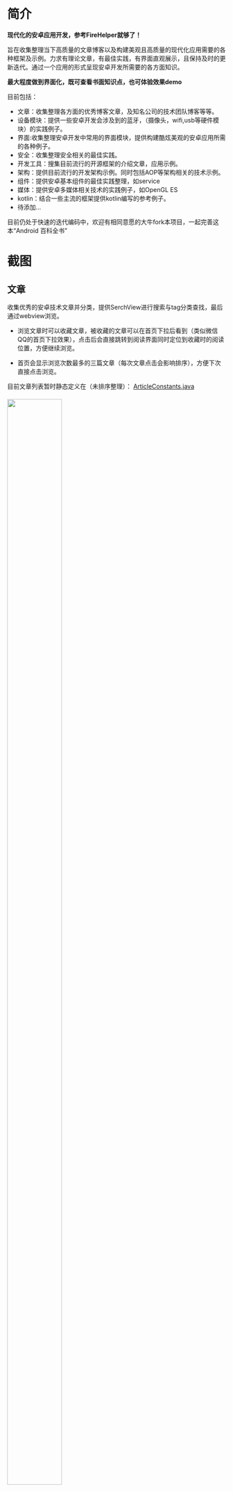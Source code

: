 # 简介
**现代化的安卓应用开发，参考FireHelper就够了！**

旨在收集整理当下高质量的文章博客以及构建美观且高质量的现代化应用需要的各种框架及示例。力求有理论文章，有最佳实践，有界面直观展示，且保持及时的更新迭代。通过一个应用的形式呈现安卓开发所需要的各方面知识。

**最大程度做到界面化，既可查看书面知识点，也可体验效果demo**

目前包括：

- 文章：收集整理各方面的优秀博客文章，及知名公司的技术团队博客等等。
- 设备模块：提供一些安卓开发会涉及到的蓝牙，（摄像头，wifi,usb等硬件模块）的实践例子。
- 界面:收集整理安卓开发中常用的界面模块，提供构建酷炫美观的安卓应用所需的各种例子。
- 安全：收集整理安全相关的最佳实践。
- 开发工具：搜集目前流行的开源框架的介绍文章，应用示例。
- 架构：提供目前流行的开发架构示例。同时包括AOP等架构相关的技术示例。
- 组件：提供安卓基本组件的最佳实践整理，如service
- 媒体：提供安卓多媒体相关技术的实践例子，如OpenGL ES
- kotlin：结合一些主流的框架提供kotlin编写的参考例子。
- 待添加...

目前仍处于快速的迭代编码中，欢迎有相同意愿的大牛fork本项目，一起完善这本“Android 百科全书”


# 截图
## 文章
收集优秀的安卓技术文章并分类，提供SerchView进行搜索与tag分类查找，最后通过webview浏览。

- 浏览文章时可以收藏文章，被收藏的文章可以在首页下拉后看到（类似微信QQ的首页下拉效果），点击后会直接跳转到阅读界面同时定位到收藏时的阅读位置，方便继续浏览。

- 首页会显示浏览次数最多的三篇文章（每次文章点击会影响排序），方便下次直接点击浏览。

目前文章列表暂时静态定义在（未排序整理）：
[ArticleConstants.java](https://github.com/wuyuanqing527/FireHelper/blob/master/app/src/main/java/com/wyq/firehelper/article/ArticleConstants.java "ArticleConstants")

<div style="margin-top:20px">
<img src="https://i.imgur.com/RTyBe8v.gif" width="50%" height="80%"/>
</div>


## 其他模块

###### 开发工具：搜集目前流行的开源框架的介绍文章，应用示例。
<div style="margin-top:20px;">
<img src="https://i.imgur.com/BMKUgRj.png" width="30%" height="50%"/>
</div>

###### 界面:收集整理安卓开发中常用的界面模块，提供构建酷炫美观的安卓应用所需的各种例子。
<div style="margin-top:20px;">
<img src="https://i.imgur.com/L9IJJS8.png" width="30%" height="50%"/>
</div>

###### kotlin：结合一些主流的框架提供kotlin编写的参考例子(浏览Github仓库)。
<div style="margin-top:20px;">
<img src="https://i.imgur.com/ZjUxFn9.png" width="30%" height="50%"/>
</div>

#### 计划

[googlesamples](https://github.com/googlesamples "googlesamples")

1. 文章

	将目前静态的文章升级为可以添加删除,有条件可考虑云端存储文章列表。
	优化webview加载体验。

2. 设备模块
	
	完善蓝牙，摄像头，wifi,usb等硬件模块

3. 界面
	
	优化展现方式，收集更多例子，支持搜索

4. 安全
	
	增加APP安全方面的例子，如：源代码加固，通信安全

5. 开发工具
	
	完善各个未完成的模块，完善android jitpack等官方组件的整理

6. 架构
	
	[android-architecture-components](https://github.com/googlesamples/android-architecture-components "android-architecture-components")
	
	[android-sunflower](https://github.com/googlesamples/android-sunflower "android-sunflower")

	完善AOP实现无埋点数据统计例子

7. kotlin
	
	flutter,React Native,weex等文章例子


